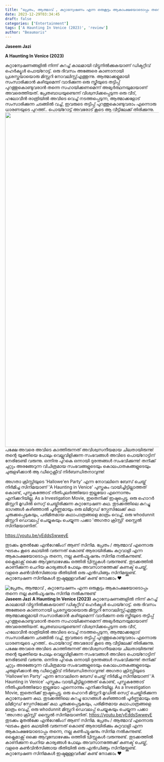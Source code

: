 ```yaml
---
title: "പ്രേതം, ആത്മാവ് , കുറ്റാന്വേഷണം എന്ന ഒരുകൂട്ടം ആകാംക്ഷയോടൊപ്പം തന്നെ നല്ല കൺഫ്യൂഷനും സിനിമ നൽകുന്നുണ്ട്"
date: 2023-12-29T03:34:45
draft: false
categories: ["Entertainment"]
tags: ['A Haunting In Venice (2023)', 'review']
author: "Beaumaris"
---
```


<strong>Jaseem Jazi</strong>

<strong>A Haunting In Venice (2023)</strong>

കുറ്റാന്വേഷണങ്ങളിൽ നിന്ന് കുറച്ച് കാലമായി വിട്ടുനിൽക്കുകയാണ് ഡിക്ടറ്റീവ് ഹെർക്യൂൾ പൊയ്റോട്ട്. ഒരു ദിവസം അങ്ങേരെ കാണാനായി പ്രശസ്തയായൊരു മിസ്റ്ററി നോവലിസ്റ്റ്എത്തുന്നു. ആത്മാക്കളുമായി സംസാരിക്കാൻ കഴിയുമെന്ന് വാദിക്കുന്ന ഒരു സ്ത്രീയുടെ തട്ടിപ്പ് പുറത്തുകൊണ്ടുവരാൻ തന്നെ സഹായിക്കണമെന്ന് അഭ്യർത്ഥനയുമായാണ് അവരെത്തിയത്. പ്രേതബാധയുണ്ടെന്ന് വിശ്വസിക്കപ്പെടുന്ന ഒരു വീട്, ഹലോവീൻ രാത്രിയിൽ അവിടെ വെച്ച് നടത്തപ്പെടുന്ന, ആത്മാക്കളോട് സംസാരിക്കുന്ന ചടങ്ങിൽ വച്ച്, ഇവരുടെ തട്ടിപ്പ് പുറത്തുകൊണ്ടുവരാം എന്നൊരു ധാരണയുടെ പുറത്ത്.. പൊയ്റോട്ട് അവരോട് കൂടെ ആ വീട്ടിലേക്ക് തിരിക്കുന്നു. <img class="size-full wp-image-435883 aligncenter" src="https://cdn.boolokam.com/articles/2023/12/ddqd.webp" alt="" width="1932" height="1092" />പക്ഷേ അവരെ അവിടെ കാത്തിരുന്നത് അവിശ്വസനീയമായ ചിലതായിരുന്നു! തന്റെ യുക്തിയെ പോലും വെല്ലുവിളിക്കുന്ന സംഭവങ്ങൾ അവിടെ പൊയ്റോട്ടിന് നേരിടേണ്ടി വരുന്നു. ഒന്നിനു പുറകെ ഒന്നായി ദുരന്തങ്ങൾ സംഭവിക്കുന്നു! തനിക്ക് ചുറ്റും അരങ്ങേറുന്ന വിചിത്രമായ സംഭവങ്ങളുടെയും കൊലപാതകങ്ങളുടെയും ചുരുളഴിക്കാൻ ആ ഡീറ്റെക്റ്റീവ് നിർബന്ധിതനാവുന്നു!

അഗതാ ക്രിസ്റ്റിയുടെ 'Hallowe'en Party' എന്ന നോവലിനെ ബേസ് ചെയ്ത് നിർമിച്ച സിനിമയാണ് 'A Haunting in Venice' പുസ്തകം വായിച്ചിട്ടില്ലാത്തത് കൊണ്ട്, പുസ്തകത്തോട് നീതിപുലർത്തിയോ ഇല്ലയോ എന്നൊന്നും എനിക്കറിയില്ല. As a Investigation Movie, ഇതെനിക്ക് ഇഷ്ടപ്പെട്ടു. ഒരു ഹൊറർ മിസ്റ്ററി മൂഡിൽ സെറ്റ് ചെയ്തിരിക്കുന്ന കുറ്റാന്വേഷണ കഥ. തുടക്കത്തിലെ കുറച്ചു ഭാഗങ്ങൾ കഴിഞ്ഞാൽ പൂർണ്ണമായും ഒരു ലിമിറ്റഡ് സ്പേസിലേക്ക് കഥ ചുരുക്കപ്പെടുകയും, പരിമിതമായ കഥാപാത്രങ്ങളെ മാത്രം വെച്ച്, ഒരു whodunnit മിസ്റ്ററി ഡെവലപ്പ് ചെയ്യുകയും ചെയ്യുന്ന പക്കാ 'അഗതാ ക്രിസ്റ്റി' സ്റ്റൈൽ സിനിമയാണിത്.

https://youtu.be/yEddsSwweyE

തുടക്കം മുതൽക്കേ എൻഗേജിംഗ് ആണ് സിനിമ. പ്രേതം / ആത്മാവ് എന്നൊരു ഘടകം കൂടെ കഥയിൽ വരുന്നത് കൊണ്ട് ആരായിരിക്കും കുറ്റവാളി എന്ന ആകാംക്ഷയോടൊപ്പം തന്നെ, നല്ല കൺഫ്യൂഷനും സിനിമ നൽകുന്നുണ്ട്. ക്ലൈമാക്സ്‌ ഒക്കെ ആവുമ്പോഴേക്കും ഒത്തിരി ട്വിസ്റ്റുകൾ വരുന്നുണ്ട്. തുടക്കത്തിൽ കാണിക്കുന്ന ചെറിയ കാര്യങ്ങൾ പോലും അവസാനത്തേക്ക് കണക്ട് ചെയ്ത്, വളരെ കൺവിൻസിങ്ങായ രീതിയിൽ ഒരു എൻഡിങ്ങും സിനിമയ്ക്കുണ്ട്. കുറ്റാന്വേഷണ സിനിമകൾ ഇഷ്ടമുള്ളവർക്ക് കണ്ട് നോക്കാം ❤


![പ്രേതം, ആത്മാവ് , കുറ്റാന്വേഷണം എന്ന ഒരുകൂട്ടം ആകാംക്ഷയോടൊപ്പം തന്നെ നല്ല കൺഫ്യൂഷനും സിനിമ നൽകുന്നുണ്ട്](https://cdn.boolokam.com/articles/2023/12/ddqd.webp)**Jaseem Jazi** **A Haunting In Venice (2023)** കുറ്റാന്വേഷണങ്ങളിൽ നിന്ന് കുറച്ച് കാലമായി വിട്ടുനിൽക്കുകയാണ് ഡിക്ടറ്റീവ് ഹെർക്യൂൾ പൊയ്റോട്ട്. ഒരു ദിവസം അങ്ങേരെ കാണാനായി പ്രശസ്തയായൊരു മിസ്റ്ററി നോവലിസ്റ്റ്എത്തുന്നു. ആത്മാക്കളുമായി സംസാരിക്കാൻ കഴിയുമെന്ന് വാദിക്കുന്ന ഒരു സ്ത്രീയുടെ തട്ടിപ്പ് പുറത്തുകൊണ്ടുവരാൻ തന്നെ സഹായിക്കണമെന്ന് അഭ്യർത്ഥനയുമായാണ് അവരെത്തിയത്. പ്രേതബാധയുണ്ടെന്ന് വിശ്വസിക്കപ്പെടുന്ന ഒരു വീട്, ഹലോവീൻ രാത്രിയിൽ അവിടെ വെച്ച് നടത്തപ്പെടുന്ന, ആത്മാക്കളോട് സംസാരിക്കുന്ന ചടങ്ങിൽ വച്ച്, ഇവരുടെ തട്ടിപ്പ് പുറത്തുകൊണ്ടുവരാം എന്നൊരു ധാരണയുടെ പുറത്ത്.. പൊയ്റോട്ട് അവരോട് കൂടെ ആ വീട്ടിലേക്ക് തിരിക്കുന്നു. പക്ഷേ അവരെ അവിടെ കാത്തിരുന്നത് അവിശ്വസനീയമായ ചിലതായിരുന്നു! തന്റെ യുക്തിയെ പോലും വെല്ലുവിളിക്കുന്ന സംഭവങ്ങൾ അവിടെ പൊയ്റോട്ടിന് നേരിടേണ്ടി വരുന്നു. ഒന്നിനു പുറകെ ഒന്നായി ദുരന്തങ്ങൾ സംഭവിക്കുന്നു! തനിക്ക് ചുറ്റും അരങ്ങേറുന്ന വിചിത്രമായ സംഭവങ്ങളുടെയും കൊലപാതകങ്ങളുടെയും ചുരുളഴിക്കാൻ ആ ഡീറ്റെക്റ്റീവ് നിർബന്ധിതനാവുന്നു! അഗതാ ക്രിസ്റ്റിയുടെ 'Hallowe'en Party' എന്ന നോവലിനെ ബേസ് ചെയ്ത് നിർമിച്ച സിനിമയാണ് 'A Haunting in Venice' പുസ്തകം വായിച്ചിട്ടില്ലാത്തത് കൊണ്ട്, പുസ്തകത്തോട് നീതിപുലർത്തിയോ ഇല്ലയോ എന്നൊന്നും എനിക്കറിയില്ല. As a Investigation Movie, ഇതെനിക്ക് ഇഷ്ടപ്പെട്ടു. ഒരു ഹൊറർ മിസ്റ്ററി മൂഡിൽ സെറ്റ് ചെയ്തിരിക്കുന്ന കുറ്റാന്വേഷണ കഥ. തുടക്കത്തിലെ കുറച്ചു ഭാഗങ്ങൾ കഴിഞ്ഞാൽ പൂർണ്ണമായും ഒരു ലിമിറ്റഡ് സ്പേസിലേക്ക് കഥ ചുരുക്കപ്പെടുകയും, പരിമിതമായ കഥാപാത്രങ്ങളെ മാത്രം വെച്ച്, ഒരു whodunnit മിസ്റ്ററി ഡെവലപ്പ് ചെയ്യുകയും ചെയ്യുന്ന പക്കാ 'അഗതാ ക്രിസ്റ്റി' സ്റ്റൈൽ സിനിമയാണിത്. https://youtu.be/yEddsSwweyE തുടക്കം മുതൽക്കേ എൻഗേജിംഗ് ആണ് സിനിമ. പ്രേതം / ആത്മാവ് എന്നൊരു ഘടകം കൂടെ കഥയിൽ വരുന്നത് കൊണ്ട് ആരായിരിക്കും കുറ്റവാളി എന്ന ആകാംക്ഷയോടൊപ്പം തന്നെ, നല്ല കൺഫ്യൂഷനും സിനിമ നൽകുന്നുണ്ട്. ക്ലൈമാക്സ്‌ ഒക്കെ ആവുമ്പോഴേക്കും ഒത്തിരി ട്വിസ്റ്റുകൾ വരുന്നുണ്ട്. തുടക്കത്തിൽ കാണിക്കുന്ന ചെറിയ കാര്യങ്ങൾ പോലും അവസാനത്തേക്ക് കണക്ട് ചെയ്ത്, വളരെ കൺവിൻസിങ്ങായ രീതിയിൽ ഒരു എൻഡിങ്ങും സിനിമയ്ക്കുണ്ട്. കുറ്റാന്വേഷണ സിനിമകൾ ഇഷ്ടമുള്ളവർക്ക് കണ്ട് നോക്കാം ❤
